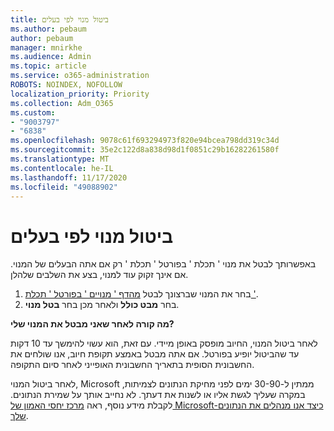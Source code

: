 ```yaml
---
title: ביטול מנוי לפי בעלים
ms.author: pebaum
author: pebaum
manager: mnirkhe
ms.audience: Admin
ms.topic: article
ms.service: o365-administration
ROBOTS: NOINDEX, NOFOLLOW
localization_priority: Priority
ms.collection: Adm_O365
ms.custom:
- "9003797"
- "6838"
ms.openlocfilehash: 9078c61f693294973f820e94bcea798dd319c34d
ms.sourcegitcommit: 35e2c122d8a838d98d1f0851c29b16282261580f
ms.translationtype: MT
ms.contentlocale: he-IL
ms.lasthandoff: 11/17/2020
ms.locfileid: "49088902"
---
```

# <a name="cancellation-of-a-subscription-by-owner"></a>ביטול מנוי לפי בעלים

באפשרותך לבטל את מנוי ' תכלת ' בפורטל ' תכלת ' רק אם אתה הבעלים של המנוי. אם אינך זקוק עוד למנוי, בצע את השלבים שלהלן.

1. בחר את המנוי שברצונך לבטל [מהדף ' מנויים ' בפורטל ' תכלת '](https://ms.portal.azure.com/#blade/Microsoft_Azure_Billing/SubscriptionsBlade).
2. בחר **מבט כולל** ולאחר מכן בחר **בטל מנוי**.

**מה קורה לאחר שאני מבטל את המנוי שלי?**

לאחר ביטול המנוי, החיוב מופסק באופן מיידי. עם זאת, הוא עשוי להימשך עד 10 דקות עד שהביטול יופיע בפורטל. אם אתה מבטל באמצע תקופת חיוב, אנו שולחים את החשבונית הסופית בתאריך החשבונית האופייני לאחר סיום התקופה.

לאחר ביטול המנוי, Microsoft ממתין ל-30-90 ימים לפני מחיקת הנתונים לצמיתות, במקרה שעליך לגשת אליו או לשנות את דעתך. לא נחייב אותך על שמירת הנתונים. לקבלת מידע נוסף, ראה [מרכז יחסי האמון של Microsoft-כיצד אנו מנהלים את הנתונים שלך](https://www.microsoft.com/trust-center/privacy/data-management#leave).


